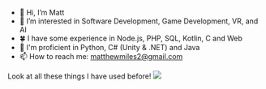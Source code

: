 - 👋 Hi, I’m Matt
- 👀 I’m interested in Software Development, Game Development, VR, and AI<!-- - 🌱 I’m currently learning C++ -->
- 🍀 I have some experience in Node.js, PHP, SQL, Kotlin, C and Web
- 🌲 I'm proficient in Python, C# (Unity & .NET) and Java
- 📫 How to reach me: matthewmiles2@gmail.com

Look at all these things I have used before!
![](https://skillicons.dev/icons?i=androidstudio,c,cpp,cs,discord,discordjs,dotnet,figma,git,github,gitlab,grafana,idea,js,kotlin,linux,md,mysql,nodejs,obsidian,ps,powershell,php,python,raspberrypi,sqlite,supabase,skleran,unity,visualstudio,vscode)
